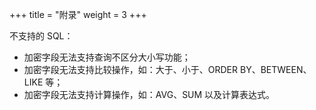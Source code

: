 +++
title = "附录"
weight = 3
+++

不支持的 SQL：

- 加密字段无法支持查询不区分大小写功能；
- 加密字段无法支持比较操作，如：大于、小于、ORDER BY、BETWEEN、LIKE 等；
- 加密字段无法支持计算操作，如：AVG、SUM 以及计算表达式。
